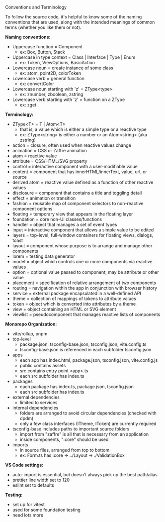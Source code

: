 Conventions and Terminology

To follow the source code, it's helpful to know some of the naming conventions that are used, along with the intended meanings of common terms (whether you like them or not).

**Naming conventions:**

- Uppercase function = Component
  - ex: Box, Button, Stack
- Uppercase in type context = Class | Interface | Type | Enum
  - ex: Token, ViewOptions, BasicAction
- Lowercase noun = create instance of some class
  - ex: atom, point2D, colorToken
- Lowercase verb = general function
  - ex: convertColor
- Lowercase noun starting with 'z' = ZType\<type\>
  - ex: znumber, zboolean, zstring
- Lowercase verb starting with 'z' = function on a ZType
  - ex: zget

**Terminology:**

- ZType\<T\> = T | Atom\<T\>
  - that is, a value which is either a simple type or a reactive type
  - ex: ZType\<string\> is either a number or an Atom\<string\> (aka zstring)
- action = closure, often used when reactive values change
- animation = CSS or Zaffre animation
- atom = reactive value
- attribute = CSS/HTML/SVG property
- control = interactive component with a user-modifiable value
- content = component that has innerHTML/innerText, value, url, or source
- derived atom = reactive value defined as a function of other reactive values
- disclosure = component that contains a title and toggling detail
- effect = animation or transition
- fashion = reusable map of component selectors to non-reactive component options
- floating = temporary view that appears in the floating layer
- foundation = core non-UI classes/functions
- handler = object that manages a set of event types
- input = interactive component that allows a simple value to be edited
- layers = top-level, full-window containers for floating views, dialogs, toast
- layout = component whose purpose is to arrange and manage other components
- lorem = testing data generator
- model = object which controls one or more components via reactive values
- option = optional value passed to component; may be attribute or other value
- placement = specification of relative arrangement of two components
- routing = navigation within the app in conjunction with browser history
- service = external package encapsulated in a well-defined API
- theme = collection of mappings of tokens to attribute values
- token = object which is converted into attributes by a theme
- view = object containing an HTML or SVG element
- viewlist = pseudocomponent that manages reactive lists of components 

**Monorepo Organization:**

- vite/rollup, pnpm
- top-level
  - package.json, tsconfig-base.json, tsconfig.json, vite.config.ts
  - tsconfig-base.json is referenced in each subfolder tsconfig.json
- apps
  - each app has index.html, package.json, tsconfig.json, vite.config.js
  - public contains assets
  - src contains entry point \<app\>.ts
  - each src subfolder has index.ts
- packages
  - each package has index.ts, package.json, tsconfig.json
  - each src subfolder has index.ts
- external dependencies
  - limited to services
- internal dependencies
  - folders are arranged to avoid circular dependencies (checked with dpdm)
  - only a few class interfaces (ITheme, IToken) are currently required
- tsconfig-base includes paths to important source folders
  - import from "zaffre" is all that is necessary from an application
  - inside components, ":core" should be used
- imports
  - in source files, arranged from top to bottom
  - ex: Form.ts has :core -> ../Layout -> ./ValidationBox

**VS Code settings:**

- auto-import is essential, but doesn't always pick up the best path/alias
- prettier line width set to 120
- eslint set to defaults

**Testing:**

- set up for vitest
- used for some foundation testing
- need lots more